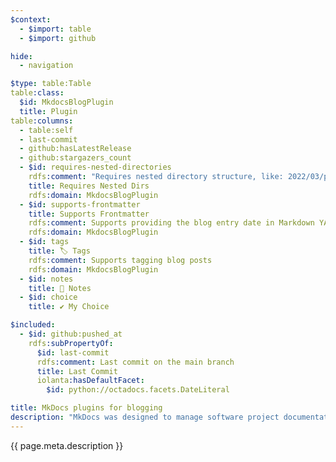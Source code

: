```yaml
---
$context:
  - $import: table
  - $import: github

hide:
  - navigation

$type: table:Table
table:class:
  $id: MkdocsBlogPlugin
  title: Plugin
table:columns:
  - table:self
  - last-commit
  - github:hasLatestRelease
  - github:stargazers_count
  - $id: requires-nested-directories
    rdfs:comment: "Requires nested directory structure, like: 2022/03/page.md"
    title: Requires Nested Dirs
    rdfs:domain: MkdocsBlogPlugin
  - $id: supports-frontmatter
    title: Supports Frontmatter
    rdfs:comment: Supports providing the blog entry date in Markdown YAML front matter.
    rdfs:domain: MkdocsBlogPlugin
  - $id: tags
    title: 🏷️ Tags
    rdfs:comment: Supports tagging blog posts
    rdfs:domain: MkdocsBlogPlugin
  - $id: notes
    title: 💬 Notes
  - $id: choice
    title: ✔️ My Choice

$included:
  - $id: github:pushed_at
    rdfs:subPropertyOf:
      $id: last-commit
      rdfs:comment: Last commit on the main branch
      title: Last Commit
      iolanta:hasDefaultFacet:
        $id: python://octadocs.facets.DateLiteral

title: MkDocs plugins for blogging
description: "MkDocs was designed to manage software project documentation, but in fact it is a very wide purpose static site generator. Can you use it to write your personal blog? Yes, most assuredly. Here are a few plugins for that."
---
```


{{ page.meta.description }}
